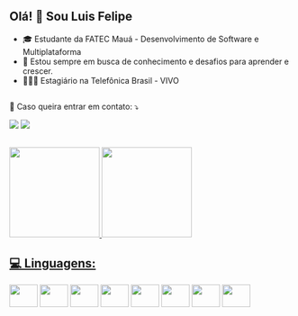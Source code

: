 ## Olá! 👋 Sou Luis Felipe

- 🎓 Estudante da FATEC Mauá - Desenvolvimento de Software e Multiplataforma
- 🌱 Estou sempre em busca de conhecimento e desafios para aprender e crescer.
- 👩🏾‍💻 Estagiário na Telefônica Brasil - VIVO

##

💌 Caso queira entrar em contato: ⤵️

<div> 
  <a href="https://www.linkedin.com/in/luis-laudacio/" target="_blank"><img src="https://img.shields.io/badge/-LinkedIn-%230077B5?style=for-the-badge&logo=linkedin&logoColor=white" target="_blank"></a> 
  <a href = "mailto:luisfelipe123gh@gmail.com"><img src="https://img.shields.io/badge/-Gmail-%23333?style=for-the-badge&logo=gmail&logoColor=white" target="_blank"></a>
</div>

##


<div style="display: flex">
  <a href="https://github.com/luislaudacio">
  <img height="160em" src="https://github-readme-stats.vercel.app/api?username=luislaudacio&show_icons=true&theme=dark"/>
  <img height="160em" src="https://github-readme-stats.vercel.app/api/top-langs/?username=luislaudacio&layout=compact&langs_count=7&theme=dark"/>
</div>

<h2 align="left">
 💻 Linguagens:
</h2>

<div style="display: inline-block">
  <img height="40" width="50" src="https://cdn.jsdelivr.net/gh/devicons/devicon@latest/icons/html5/html5-original-wordmark.svg" />
  <img height="40" width="50" src="https://cdn.jsdelivr.net/gh/devicons/devicon@latest/icons/css3/css3-original-wordmark.svg" />
  <img height="40" width="50" src="https://cdn.jsdelivr.net/gh/devicons/devicon@latest/icons/javascript/javascript-original.svg" />
  <img height="40" width="50" src="https://cdn.jsdelivr.net/gh/devicons/devicon@latest/icons/vuejs/vuejs-original-wordmark.svg" />
  <img height="40" width="50" src="https://cdn.jsdelivr.net/gh/devicons/devicon@latest/icons/java/java-original-wordmark.svg" />
  <img height="40" width="50" src="https://cdn.jsdelivr.net/gh/devicons/devicon@latest/icons/oracle/oracle-original.svg" />
  <img height="40" width="50" src="https://cdn.jsdelivr.net/gh/devicons/devicon@latest/icons/sqldeveloper/sqldeveloper-original.svg" />
  <img height="40" width="50" src="https://cdn.jsdelivr.net/gh/devicons/devicon@latest/icons/react/react-original.svg" />
</div>
